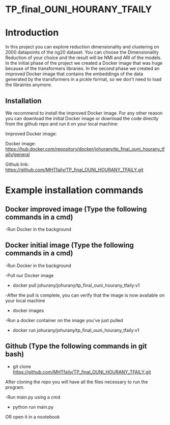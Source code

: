 # TP_final_OUNI_HOURANY_TFAILY

# Introduction

In this project you can explore reduction dimensionality and clustering on 2000 datapoints of the ng20 dataset. You can choose the Dimensionality Reduction of your choice and the result will be NMI and ARI of the models.
In the initial phase of the project we created a Docker image that was huge because of the transformers libraries.
In the second phase we created an improved Docker image that contains the embeddings of the data generated by the transformers in a pickle format, so we don't need to load the librairies anymore.



## Installation

We recommend to install the improved Docker image. For any other reason you can download the initial Docker image or download the code directly from the github repo and run it on your local machine:

Improved Docker image:





Docker image:
https://hub.docker.com/repository/docker/johurany/tp_final_ouni_hourany_tfaily/general

Github link:
https://github.com/MHTfaily/TP_final_OUNI_HOURANY_TFAILY.git

# Example installation commands

## Docker improved image (Type the following commands in a cmd)

-Run Docker in the background




## Docker initial image (Type the following commands in a cmd)

-Run Docker in the background

-Pull our Docker image

- docker pull johurany/johurany/tp_final_ouni_hourany_tfaily:v1

-After the pull is complete, you can verify that the image is now available on your local machine

- docker images

-Run a docker container on the image you've just pulled

- docker run johurany/johurany/tp_final_ouni_hourany_tfaily:v1

## Github (Type the following commands in git bash)

- git clone https://github.com/MHTfaily/TP_final_OUNI_HOURANY_TFAILY.git

After cloning the repo you will have all the files necessary to run the program.

-Run main.py using a cmd

- python run main.py

OR open it in a nootebook

